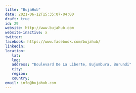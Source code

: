 ```yaml
---
title: "BujaHub"
date: 2021-06-12T15:35:07-04:00
draft: true
id: 29
website: http://www.bujahub.com
website-inactive: x
twitter: 
facebook: https://www.facebook.com/bujahub/
linkedin: 
location: 
   lat: 
   lng: 
   address: "Boulevard De La Liberte, Bujumbura, Burundi"
   city: 
   region: 
   country: 
email: info@bujahub.com
---
```



